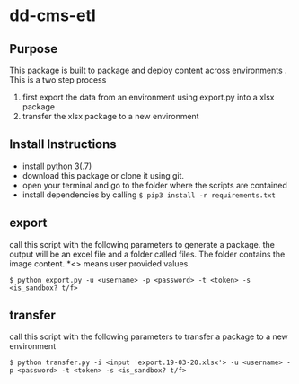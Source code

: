 # dd-cms-etl

## Purpose
This package is built to package and deploy content across environments
. This is a two step process
1. first export the data from an environment using export.py into a xlsx package
2. transfer the xlsx package to a new environment

## Install Instructions
* install python 3(.7)
* download this package or clone it using git.
* open your terminal and go to the folder where the scripts are contained
* install dependencies by calling 
   ```$ pip3 install -r requirements.txt```
   
## export
call this script with the following parameters to generate a package. 
the output will be an excel file and a folder called files. The folder contains the image content. *<> means user provided values.

```$ python export.py -u <username> -p <password> -t <token> -s <is_sandbox? t/f>```
   
## transfer
call this script with the following parameters to transfer a package to a new environment

```$ python transfer.py -i <input 'export.19-03-20.xlsx'> -u <username> -p <password> -t <token> -s <is_sandbox? t/f>```
